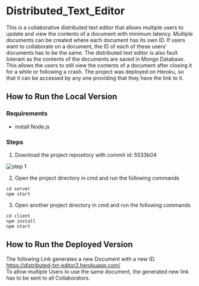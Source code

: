 # Distributed_Text_Editor #

This is a collaborative distributed text editor that allows multiple users to update and view the contents of a document with minimum latency. Multiple documents can be created where each document has its own ID. If users want to collaborate on a document, the ID of each of these users’ documents has to be the same. The distributed text editor is also fault tolerant as the contents of the documents are saved in Mongo Database. This allows the users to still view the contents of a document after closing it for a while or following a crash. The project was deployed on Heroku, so that it can be accessed by any one providing that they have the link to it. 

## How to Run the Local Version ##

### Requirements ###

- install Node.js

### Steps ###

1. Download the project repository with commit id: 5533b04

  ![step 1](https://user-images.githubusercontent.com/54854067/175816198-c1e559b3-a912-4cdb-b347-505598317dfb.PNG)
  
2. Open the project directory in cmd and run the following commands
```
cd server
npm start
```
3. Open another project directory in cmd and run the following commands
```
cd client
npm install
npm start
```

## How to Run the Deployed Version ##
The following Link generates a new Document with a new ID.   
https://distributed-txt-editor2.herokuapp.com/ <br />
To allow multiple Users to use the same document, the generated new link has to be sent to all Collaborators.  


